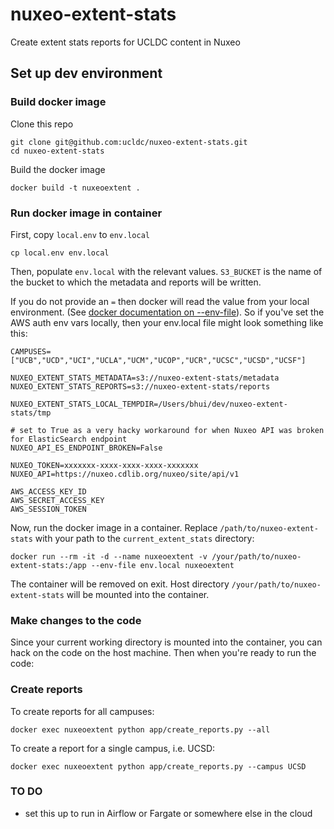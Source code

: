 # nuxeo-extent-stats

Create extent stats reports for UCLDC content in Nuxeo

## Set up dev environment

### Build docker image

Clone this repo

```
git clone git@github.com:ucldc/nuxeo-extent-stats.git
cd nuxeo-extent-stats
```

Build the docker image

```
docker build -t nuxeoextent .
```

### Run docker image in container

First, copy `local.env` to `env.local`

```
cp local.env env.local
```

Then, populate `env.local` with the relevant values. `S3_BUCKET` is the name of the bucket to which the metadata and reports will be written.

If you do not provide an `=` then docker will read the value from your local environment. (See [docker documentation on --env-file](https://docs.docker.com/engine/reference/commandline/run/#set-environment-variables--e---env---env-file)). So if you've set the AWS auth env vars locally, then your env.local file might look something like this:

```
CAMPUSES=["UCB","UCD","UCI","UCLA","UCM","UCOP","UCR","UCSC","UCSD","UCSF"]

NUXEO_EXTENT_STATS_METADATA=s3://nuxeo-extent-stats/metadata
NUXEO_EXTENT_STATS_REPORTS=s3://nuxeo-extent-stats/reports

NUXEO_EXTENT_STATS_LOCAL_TEMPDIR=/Users/bhui/dev/nuxeo-extent-stats/tmp

# set to True as a very hacky workaround for when Nuxeo API was broken for ElasticSearch endpoint
NUXEO_API_ES_ENDPOINT_BROKEN=False

NUXEO_TOKEN=xxxxxxx-xxxx-xxxx-xxxx-xxxxxxx
NUXEO_API=https://nuxeo.cdlib.org/nuxeo/site/api/v1

AWS_ACCESS_KEY_ID
AWS_SECRET_ACCESS_KEY
AWS_SESSION_TOKEN
```

Now, run the docker image in a container. Replace `/path/to/nuxeo-extent-stats` with your path to the `current_extent_stats` directory:

```
docker run --rm -it -d --name nuxeoextent -v /your/path/to/nuxeo-extent-stats:/app --env-file env.local nuxeoextent
```

The container will be removed on exit. Host directory `/your/path/to/nuxeo-extent-stats` will be mounted into the container. 

### Make changes to the code

Since your current working directory is mounted into the container, you can hack on the code on the host machine. Then when you're ready to run the code:


### Create reports

To create reports for all campuses:

```
docker exec nuxeoextent python app/create_reports.py --all
```

To create a report for a single campus, i.e. UCSD:

```
docker exec nuxeoextent python app/create_reports.py --campus UCSD
```

### TO DO

* set this up to run in Airflow or Fargate or somewhere else in the cloud
